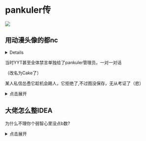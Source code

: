 # pankuler传

![](/others/pankuler传/1.png)

## 用动漫头像的都nc

<details>
  
![](/others/pankuler传/2.png)
  
</details>

当时YYT甚至全体禁言单独给了pankuler管理员，一对一对话

（改名为Cake了）

某人私信怂恿它趁机会踢人，它拒绝了,不过图没保存，无从考证了（悲）

<details>
<summary>点击展开</summary>

![这是啥](/others/pankuler传/1732977448869.png)
![这是啥](/others/pankuler传/1732977448880.jpg)

</details>



## 大佬怎么整IDEA

为什么不理你个弱智心里没点b数?

<details>

<summary>点击展开</summary>

![](/others/pankuler传/3.png)

</details>
